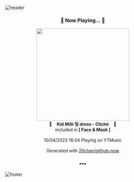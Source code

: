 ![header](https://capsule-render.vercel.app/api?type=wave&height=170&section=header&text=Hi.%20I'm%20SHIFT&fontColor=090707&fontAlignX=45&fontAlignY=65&fontSize=100)

<h3 align="center">🎵 Now Playing... 🎵</h3>
<p align="center">
  <a href="https://music.youtube.com/watch?v=1uCjUBwOjms">
    <img width="300" src="https://lh3.googleusercontent.com/UTCPepxSgPjImsszrUJNywCQyPQtZx_tRM2vCW-9WfR8zM3lrsAW__joO9XQckqSKP1c-7UMyWCRGgQ">
  </a>
  <br>
  🎵&nbsp&nbsp&nbsp <b>Kid Milli 및 dress - Cliché</b> &nbsp&nbsp&nbsp🎵
  <br>
  included in <b>[ Face & Mask ]</b>
  
  <br />
  <br />
  10/04/2022 16:04 Playing on YTMusic
  <br />
  <br />
  Generated with <a href="https://github.com/20chan/github-now">20chan/github-now</a>
</p>

<h3 align="center">•••</h3>

![footer](https://capsule-render.vercel.app/api?type=wave&height=150&section=footer)
